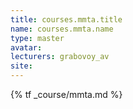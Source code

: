 ```yaml
---
title: courses.mmta.title
name: courses.mmta.name
type: master
avatar:
lecturers: grabovoy_av
site: 
---
```


{% tf _course/mmta.md %}
